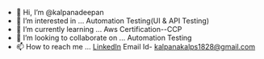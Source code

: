 - 👋 Hi, I’m @kalpanadeepan
- 👀 I’m interested in ... Automation Testing(UI & API Testing)
- 🌱 I’m currently learning ... Aws Certification--CCP
- 💞️ I’m looking to collaborate on ... Automation Testing 
- 📫 How to reach me ... [LinkedIn](linkedin.com/in/kalpana-selvaraj-8a8ab2193) Email Id- kalpanakalps1828@gmail.com

<!---
kalpanadeepan/kalpanadeepan is a ✨ special ✨ repository because its `README.md` (this file) appears on your GitHub profile.
You can click the Preview link to take a look at your changes.
--->
